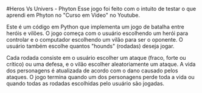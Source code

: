 #Heros Vs Univers - Phyton
Esse jogo foi feito com o intuito de testar o que aprendi em Phyton no "Curso em Video" no Youtube.

Este é um código em Python que implementa um jogo de batalha entre heróis e vilões. 
O jogo começa com o usuário escolhendo um herói para controlar e o computador 
escolhendo um vilão para ser o oponente. 
O usuário também escolhe quantos "hounds" (rodadas) deseja jogar.

Cada rodada consiste em o usuário escolher um ataque (fraco, forte ou crítico) ou uma defesa, e o vilão escolher aleatoriamente um ataque. 
A vida dos personagens é atualizada de acordo com o dano causado pelos ataques. 
O jogo termina quando um dos personagens perde toda a vida ou quando todas as rodadas escolhidas pelo usuário são jogadas.
